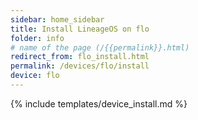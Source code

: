 ```yaml
---
sidebar: home_sidebar
title: Install LineageOS on flo
folder: info
# name of the page (/{{permalink}}.html)
redirect_from: flo_install.html
permalink: /devices/flo/install
device: flo
---
```

{% include templates/device_install.md %}
